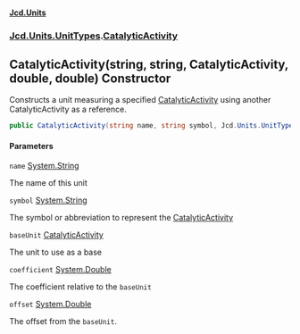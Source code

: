 #### [Jcd.Units](index.md 'index')
### [Jcd.Units.UnitTypes](Jcd.Units.UnitTypes.md 'Jcd.Units.UnitTypes').[CatalyticActivity](Jcd.Units.UnitTypes.CatalyticActivity.md 'Jcd.Units.UnitTypes.CatalyticActivity')

## CatalyticActivity(string, string, CatalyticActivity, double, double) Constructor

Constructs a unit measuring a specified [CatalyticActivity](Jcd.Units.UnitTypes.CatalyticActivity.md 'Jcd.Units.UnitTypes.CatalyticActivity') using another CatalyticActivity as a reference.

```csharp
public CatalyticActivity(string name, string symbol, Jcd.Units.UnitTypes.CatalyticActivity baseUnit, double coefficient, double offset=0.0);
```
#### Parameters

<a name='Jcd.Units.UnitTypes.CatalyticActivity.CatalyticActivity(string,string,Jcd.Units.UnitTypes.CatalyticActivity,double,double).name'></a>

`name` [System.String](https://docs.microsoft.com/en-us/dotnet/api/System.String 'System.String')

The name of this unit

<a name='Jcd.Units.UnitTypes.CatalyticActivity.CatalyticActivity(string,string,Jcd.Units.UnitTypes.CatalyticActivity,double,double).symbol'></a>

`symbol` [System.String](https://docs.microsoft.com/en-us/dotnet/api/System.String 'System.String')

The symbol or abbreviation to represent the [CatalyticActivity](Jcd.Units.UnitTypes.CatalyticActivity.md 'Jcd.Units.UnitTypes.CatalyticActivity')

<a name='Jcd.Units.UnitTypes.CatalyticActivity.CatalyticActivity(string,string,Jcd.Units.UnitTypes.CatalyticActivity,double,double).baseUnit'></a>

`baseUnit` [CatalyticActivity](Jcd.Units.UnitTypes.CatalyticActivity.md 'Jcd.Units.UnitTypes.CatalyticActivity')

The unit to use as a base

<a name='Jcd.Units.UnitTypes.CatalyticActivity.CatalyticActivity(string,string,Jcd.Units.UnitTypes.CatalyticActivity,double,double).coefficient'></a>

`coefficient` [System.Double](https://docs.microsoft.com/en-us/dotnet/api/System.Double 'System.Double')

The coefficient relative to the `baseUnit`

<a name='Jcd.Units.UnitTypes.CatalyticActivity.CatalyticActivity(string,string,Jcd.Units.UnitTypes.CatalyticActivity,double,double).offset'></a>

`offset` [System.Double](https://docs.microsoft.com/en-us/dotnet/api/System.Double 'System.Double')

The offset from the `baseUnit`.